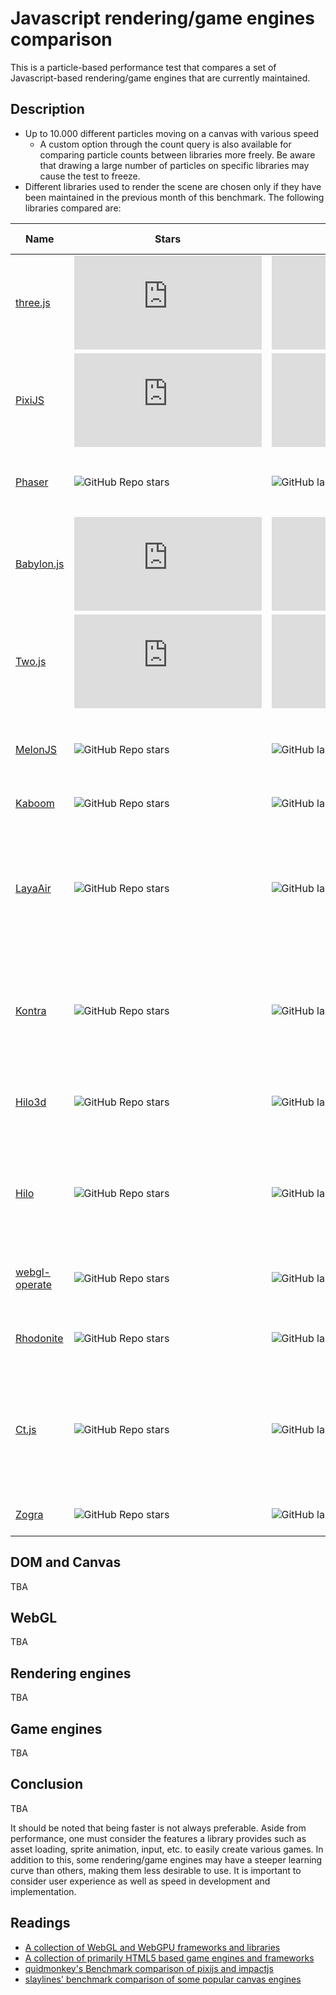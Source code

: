 # Javascript rendering/game engines comparison

This is a particle-based performance test that compares a set of Javascript-based rendering/game engines that are currently maintained.

## Description

- Up to 10.000 different particles moving on a canvas with various speed
  - A custom option through the count query is also available for comparing particle counts between libraries more freely. Be aware that drawing a large number of particles on specific libraries may cause the test to freeze.
- Different libraries used to render the scene are chosen only if they have been maintained in the previous month of this benchmark. The following libraries compared are:

| Name                                                          | Stars                                                                                | Last Commit                                                                                 | Description                                                                                                 | Game engine |
| ------------------------------------------------------------- | ------------------------------------------------------------------------------------ | ------------------------------------------------------------------------------------------- | ----------------------------------------------------------------------------------------------------------- | ----------- |
| [three.js](https://github.com/mrdoob/three.js)                | ![GitHub Repo stars](https://img.shields.io/github/stars/mrdoob/three.js)            | ![GitHub last commit](https://img.shields.io/github/last-commit/mrdoob/three.js)            | JavaScript 3D library                                                                                       | no          |
| [PixiJS](https://github.com/pixijs/pixi.js)                   | ![GitHub Repo stars](https://img.shields.io/github/stars/pixijs/pixi.js)             | ![GitHub last commit](https://img.shields.io/github/last-commit/pixijs/pixi.js)             | Super fast HTML 5 2D rendering engine that uses webGL with canvas fallback                                  | no          |
| [Phaser](https://github.com/photonstorm/phaser)               | ![GitHub Repo stars](https://img.shields.io/github/stars/photonstorm/phaser)         | ![GitHub last commit](https://img.shields.io/github/last-commit/photonstorm/phaser)         | A popular, polished, free HTML5 game framework.                                                             | yes         |
| [Babylon.js](https://github.com/BabylonJS/Babylon.js)         | ![GitHub Repo stars](https://img.shields.io/github/stars/BabylonJS/Babylon.js)       | ![GitHub last commit](https://img.shields.io/github/last-commit/BabylonJS/Babylon.js)       | a complete JavaScript framework for building 3D games with HTML 5 and WebGL                                 | yes         |
| [Two.js](https://github.com/jonobr1/two.js)                   | ![GitHub Repo stars](https://img.shields.io/github/stars/jonobr1/two.js)             | ![GitHub last commit](https://img.shields.io/github/last-commit/jonobr1/two.js)             | A renderer agnostic two-dimensional drawing api for the web.                                                | no          |
| [MelonJS](https://github.com/melonjs/melonjs)                 | ![GitHub Repo stars](https://img.shields.io/github/stars/melonjs/melonjs)            | ![GitHub last commit](https://img.shields.io/github/last-commit/melonjs/melonjs)            | Can use Tiled Map Editor, the engine is declared "lightweight"                                              | yes         |
| [Kaboom](https://github.com/replit/kaboom)                    | ![GitHub Repo stars](https://img.shields.io/github/stars/replit/kaboom)              | ![GitHub last commit](https://img.shields.io/github/last-commit/replit/kaboom)              | JavaScript game library                                                                                     | yes         |
| [LayaAir](https://github.com/layabox/LayaAir)                 | ![GitHub Repo stars](https://img.shields.io/github/stars/layabox/LayaAir)            | ![GitHub last commit](https://img.shields.io/github/last-commit/layabox/LayaAir)            | LayaAir is an open-source 2D/3D engine. LayaAir Engine is designed for high performance games.              | yes         |
| [Kontra](https://github.com/straker/kontra)                   | ![GitHub Repo stars](https://img.shields.io/github/stars/straker/kontra)             | ![GitHub last commit](https://img.shields.io/github/last-commit/straker/kontra)             | A lightweight JavaScript gaming micro-library, optimized for js13kGames.                                    | yes         |
| [Hilo3d](https://github.com/hiloteam/Hilo3d)                  | ![GitHub Repo stars](https://img.shields.io/github/stars/hiloteam/Hilo3d)            | ![GitHub last commit](https://img.shields.io/github/last-commit/hiloteam/Hilo3d)            | A 3D WebGL Rendering Engine developed by Alibaba Group                                                      | yes         |
| [Hilo](https://github.com/hiloteam/Hilo)                      | ![GitHub Repo stars](https://img.shields.io/github/stars/hiloteam/Hilo)              | ![GitHub last commit](https://img.shields.io/github/last-commit/hiloteam/Hilo)              | A Cross-end HTML5 Game development solution developed by Alibaba Group                                      | yes         |
| [webgl-operate](https://github.com/cginternals/webgl-operate) | ![GitHub Repo stars](https://img.shields.io/github/stars/cginternals/webgl-operate)  | ![GitHub last commit](https://img.shields.io/github/last-commit/cginternals/webgl-operate)  | A TypeScript based WebGL rendering framework.                                                               | no          |
| [Rhodonite](https://github.com/actnwit/RhodoniteTS)           | ![GitHub Repo stars](https://img.shields.io/github/stars/actnwit/RhodoniteTS)        | ![GitHub last commit](https://img.shields.io/github/last-commit/actnwit/RhodoniteTS)        | Rhodonite Web3D Library in TypeScript                                                                       | no          |
| [Ct.js](https://github.com/ct-js/docs.ctjs.rocks)             | ![GitHub Repo stars](https://img.shields.io/github/stars/ct-js/docs.ctjs.rocks)      | ![GitHub last commit](https://img.shields.io/github/last-commit/ct-js/docs.ctjs.rocks)      | Ct.js is a full-blown 2D game engine that allows you to easily create games based on the PIXI.js framework. | yes         |
| [Zogra](https://github.com/SardineFish/zogra-renderer)        | ![GitHub Repo stars](https://img.shields.io/github/stars/SardineFish/zogra-renderer) | ![GitHub last commit](https://img.shields.io/github/last-commit/SardineFish/zogra-renderer) | A simple WebGL2 renderer.                                                                                   | no          |

## DOM and Canvas

TBA

## WebGL

TBA

## Rendering engines

TBA

## Game engines

TBA

## Conclusion

TBA

It should be noted that being faster is not always preferable. Aside from performance, one must consider the features a library provides such as asset loading, sprite animation, input, etc. to easily create various games. In addition to this, some rendering/game engines may have a steeper learning curve than others, making them less desirable to use. It is important to consider user experience as well as speed in development and implementation.

## Readings

- [A collection of WebGL and WebGPU frameworks and libraries](https://gist.github.com/dmnsgn/76878ba6903cf15789b712464875cfdc)
- [A collection of primarily HTML5 based game engines and frameworks](https://github.com/bebraw/jswiki/wiki/Game-Engines)
- [quidmonkey's Benchmark comparison of pixijs and impactjs](https://github.com/quidmonkey/particle_test)
- [slaylines' benchmark comparison of some popular canvas engines](https://github.com/slaylines/canvas-engines-comparison)
